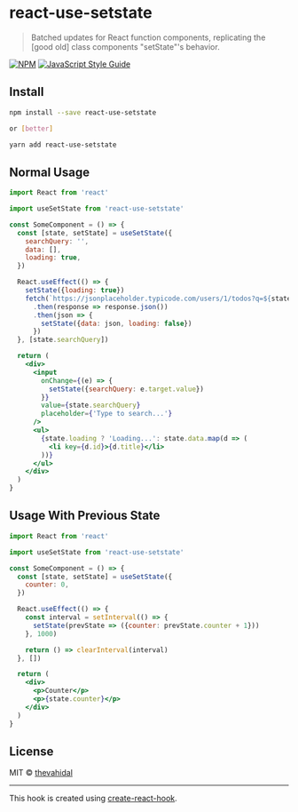 # react-use-setstate

> Batched updates for React function components, replicating the [good old] class components &quot;setState&quot;'s behavior.

[![NPM](https://img.shields.io/npm/v/react-use-setstate.svg)](https://www.npmjs.com/package/react-use-setstate) [![JavaScript Style Guide](https://img.shields.io/badge/code_style-standard-brightgreen.svg)](https://standardjs.com)

## Install

```bash
npm install --save react-use-setstate

or [better]

yarn add react-use-setstate
```

## Normal Usage

```jsx
import React from 'react'

import useSetState from 'react-use-setstate'

const SomeComponent = () => {
  const [state, setState] = useSetState({
    searchQuery: '',
    data: [],
    loading: true,
  })

  React.useEffect(() => {
    setState({loading: true})
    fetch(`https://jsonplaceholder.typicode.com/users/1/todos?q=${state.searchQuery}`)
      .then(response => response.json())
      .then(json => {
        setState({data: json, loading: false})
      })
  }, [state.searchQuery])

  return (
    <div>
      <input 
        onChange={(e) => {
          setState({searchQuery: e.target.value})
        }}
        value={state.searchQuery}
        placeholder={'Type to search...'}
      />
      <ul>
        {state.loading ? 'Loading...': state.data.map(d => (
          <li key={d.id}>{d.title}</li>
        ))}
      </ul>
    </div>
  )
}
```


## Usage With Previous State

```jsx
import React from 'react'

import useSetState from 'react-use-setstate'

const SomeComponent = () => {
  const [state, setState] = useSetState({
    counter: 0,
  })

  React.useEffect(() => {
    const interval = setInterval(() => {
      setState(prevState => ({counter: prevState.counter + 1}))
    }, 1000)

    return () => clearInterval(interval)
  }, [])

  return (
    <div>
      <p>Counter</p>
      <p>{state.counter}</p>
    </div>
  )
}
```

## License

MIT © [thevahidal](https://github.com/thevahidal)

---

This hook is created using [create-react-hook](https://github.com/hermanya/create-react-hook).

